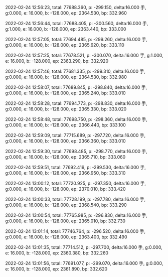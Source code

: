 2022-02-24 12:56:23, total: 77688.360, p: -299.150, delta:16.000 手, g:0.000, e: 16.000, b: -128.000, ep: 2364.530, bp: 332.960

2022-02-24 12:56:44, total: 77688.405, p: -300.560, delta:16.000 手, g:1.000, e: 16.000, b: -128.000, ep: 2363.440, bp: 333.000

2022-02-24 12:57:05, total: 77694.485, p: -299.260, delta:16.000 手, g:0.000, e: 16.000, b: -128.000, ep: 2365.620, bp: 333.110

2022-02-24 12:57:25, total: 77678.521, p: -300.070, delta:16.000 手, g:1.000, e: 16.000, b: -128.000, ep: 2363.290, bp: 332.920

2022-02-24 12:57:46, total: 77681.335, p: -299.310, delta:16.000 手, g:0.000, e: 16.000, b: -128.000, ep: 2364.530, bp: 332.980

2022-02-24 12:58:07, total: 77689.845, p: -298.840, delta:16.000 手, g:0.000, e: 16.000, b: -128.000, ep: 2365.240, bp: 333.010

2022-02-24 12:58:28, total: 77694.773, p: -298.830, delta:16.000 手, g:0.000, e: 16.000, b: -128.000, ep: 2365.330, bp: 333.020

2022-02-24 12:58:48, total: 77698.750, p: -298.360, delta:16.000 手, g:0.000, e: 16.000, b: -128.000, ep: 2366.440, bp: 333.100

2022-02-24 12:59:09, total: 77715.689, p: -297.720, delta:16.000 手, g:0.000, e: 16.000, b: -128.000, ep: 2366.360, bp: 333.010

2022-02-24 12:59:30, total: 77698.485, p: -298.770, delta:16.000 手, g:0.000, e: 16.000, b: -128.000, ep: 2365.710, bp: 333.060

2022-02-24 12:59:51, total: 77692.419, p: -299.530, delta:16.000 手, g:0.000, e: 16.000, b: -128.000, ep: 2366.950, bp: 333.310

2022-02-24 13:00:12, total: 77720.925, p: -297.350, delta:16.000 手, g:0.000, e: 16.000, b: -128.000, ep: 2370.010, bp: 333.420

2022-02-24 13:00:33, total: 77728.199, p: -297.780, delta:16.000 手, g:0.000, e: 16.000, b: -128.000, ep: 2368.540, bp: 333.290

2022-02-24 13:00:54, total: 77765.985, p: -296.830, delta:16.000 手, g:0.000, e: 16.000, b: -128.000, ep: 2365.010, bp: 332.730

2022-02-24 13:01:14, total: 77746.764, p: -296.520, delta:16.000 手, g:0.000, e: 16.000, b: -128.000, ep: 2363.400, bp: 332.490

2022-02-24 13:01:35, total: 77714.512, p: -297.700, delta:16.000 手, g:0.000, e: 16.000, b: -128.000, ep: 2360.380, bp: 332.260

2022-02-24 13:01:56, total: 77691.077, p: -299.070, delta:16.000 手, g:0.000, e: 16.000, b: -128.000, ep: 2361.890, bp: 332.620